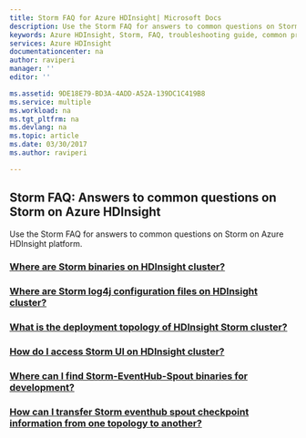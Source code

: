 ```yaml
---
title: Storm FAQ for Azure HDInsight| Microsoft Docs
description: Use the Storm FAQ for answers to common questions on Storm on Azure HDInsight platform.
keywords: Azure HDInsight, Storm, FAQ, troubleshooting guide, common problems
services: Azure HDInsight
documentationcenter: na
author: raviperi
manager: ''
editor: ''

ms.assetid: 9DE18E79-BD3A-4ADD-A52A-139DC1C419B8
ms.service: multiple
ms.workload: na
ms.tgt_pltfrm: na
ms.devlang: na
ms.topic: article
ms.date: 03/30/2017
ms.author: raviperi

---
```

## Storm FAQ: Answers to common questions on Storm on Azure HDInsight
Use the Storm FAQ for answers to common questions on Storm on Azure HDInsight platform.

### [Where are Storm binaries on HDInsight cluster?](storm-binaries-location.md)
### [Where are Storm log4j configuration files on HDInsight cluster?](storm-log4j-configuration.md)
### [What is the deployment topology of HDInsight Storm cluster?](storm-deployment-topology.md)
### [How do I access Storm UI on HDInsight cluster?](accessing-storm-ui.md)
### [Where can I find Storm-EventHub-Spout binaries for development?](storm-eventhub-spout-landing.md)
### [How can I transfer Storm eventhub spout checkpoint information from one topology to another?](import-export-eventhub-spout-checkpoint-data.md)

